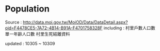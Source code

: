Population
==========
Source : http://data.moi.gov.tw/MoiOD/Data/DataDetail.aspx?oid=F4478CE5-7A72-4B14-B91A-F4701758328F
including :
村里戶數人口數單一年齡人口數
村里生死結離資料

updated : 10305 ~ 10309 
